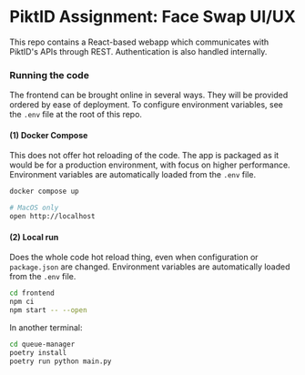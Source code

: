 # PiktID Assignment: Face Swap UI/UX
This repo contains a React-based webapp which communicates with PiktID's APIs through REST. Authentication is also handled internally.

### Running the code
The frontend can be brought online in several ways. They will be provided ordered by ease of deployment. To configure environment variables, see the `.env` file at the root of this repo.

#### (1) Docker Compose
This does not offer hot reloading of the code. The app is packaged as it would be for a production environment, with focus on higher performance. Environment variables are automatically loaded from the `.env` file.
```sh
docker compose up

# MacOS only
open http://localhost
```

#### (2) Local run
Does the whole code hot reload thing, even when configuration or `package.json` are changed. Environment variables are automatically loaded from the `.env` file.
```sh
cd frontend
npm ci
npm start -- --open
```

In another terminal:
```sh
cd queue-manager
poetry install
poetry run python main.py
```